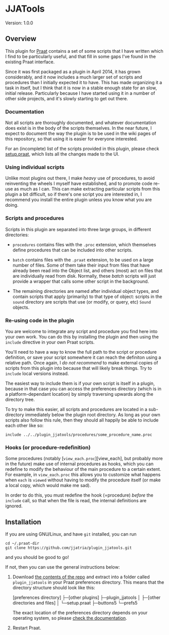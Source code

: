 JJATools
========

Version: 1.0.0

## Overview

This plugin for [Praat][] contains a set of some scripts that I have written
which I find to be particularly useful, and that fill in some gaps I've found in
the existing Praat interface.

Since it was first packaged as a plugin in April 2014, it has grown
considerably, and it now includes a much larger set of scripts and procedures
than I initially expected it to have. This has made organizing it a task in
itself, but I think that it is now in a stable enough state for an slow, initial
release. Particularly because I have started using it in a number of other side
projects, and it's slowly starting to get out there.

### Documentation

Not all scripts are thoroughly documented, and whatever documentation does exist
is in the body of the scripts themselves. In the near future, I expect to
document the way the plugin is to be used in the wiki pages of this repository,
so that using it is easier for everyone interested.

For an (incomplete) list of the scripts provided in this plugin, please check
[setup.praat][setup], which lists all the changes made to the UI.

[setup]: https://github.com/jjatria/plugin_jjatools/blob/master/setup.praat

### Using individual scripts

Unlike most plugins out there, I make _heavy_ use of procedures, to avoid
reinventing the wheels I myself have established, and to promote code re-use
as much as I can. This can make extracting particular scripts from this plugin
a bit difficult, so if there's one script you are interested in, I recommend you
install the entire plugin unless you know what you are doing.

### Scripts and procedures

Scripts in this plugin are separated into three large groups, in different
directories:

*  `procedures` contains files with the `.proc` extension, which themselves
   define procedures that can be included into other scripts.

*  `batch` contains files with the `.praat` extension, to be used on a large
   number of files. Some of them take their input from files that have already
   been read into the Object list, and others (most) act on files that are
   individually read from disk. Normally, these _batch_ scripts will just
   provide a wrapper that calls some other script in the background.

*  The remaining directories are named after individual object types, and
   contain scripts that apply (primarily) to that type of object: scripts in the
   `sound` directory are scripts that use (or modify, or query, etc) `Sound`
   objects.
   
### Re-using code in the plugin
   
You are welcome to integrate any script and procedure you find here into your
own work. You can do this by installing the plugin and then using the `include`
directive in your own Praat scripts.

You'll need to have a way to know the full path to the script or procedure
definition, or save your script somewhere it can reach the definiton using a
relative path. Once again, I _do not recommend_ to make external copies of
scripts from this plugin into because that will likely break things. Try to
`include` local versions instead.

The easiest way to include them is if your own script is itself in a plugin,
because in that case you can access the preferences directory (which is in a
platform-dependant location) by simply traversing upwards along the directory 
tree.

To try to make this easier, all scripts and procedures are located in a
sub-directory immediately below the plugin root directory. As long as your own
scripts also follow this rule, then they should all happily be able to include
each other like so:

    include ../../plugin_jjatools/procedures/some_procedure_name.proc

### Hooks (or procedure-redefinition)    
    
Some procedures (notably [`view_each.proc`][view_each], but probably more in the future) make
use of internal procedures as hooks, which you can redefine to modify the 
behaviour of the main procedure to a certain extent. For example, in
`view_each.proc` this allows you to customize what happens when `each` is 
`viewed` without having to modify the procedure itself (or make a local copy, 
which would make me sad).

[view_eahc]: https://github.com/jjatria/plugin_jjatools/blob/master/procedures/view_each.proc

In order to do this, you must redefine the hook (=procedure) *before* the 
`include` call, so that when the file is read, the internal definitions are 
ignored.

## Installation

If you are using GNU/Linux, and have `git` installed, you can run

    cd ~/.praat-dir
    git clone https://github.com/jjatria/plugin_jjatools.git

and you should be good to go!

If not, then you can use the general instructions below:

1. Download [the contents of the repo][zip] and extract into a folder called
   `plugin_jjatools` in your Praat preferences directory. This means that the
   directory structure should look like this:
   
    [preferences directory]
      ├─[other plugins]
      ├─plugin_jjatools
      │   ├─[other directories and files]
      │   └─setup.praat
      ├─buttons5
      └─prefs5
   
   The exact location of the preferences directory depends on your operating
   system, so please [check the documentation][preferences].
   
2. Restart Praat.

[praat]: www.praat.org
[preferences]: http://www.fon.hum.uva.nl/praat/manual/preferences_directory.html
[zip]: https://github.com/jjatria/plugin_jjatools/archive/master.zip
